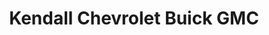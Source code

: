 ---
title: "Kendall Chevrolet Buick GMC"
url: /eugene/kendall-chevrolet-buick-gmc/
shop: Autohaus
---